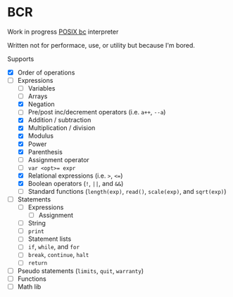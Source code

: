 # BCR

Work in progress [POSIX bc](https://en.wikipedia.org/wiki/Bc_%28programming_language%29) interpreter

Written not for performace, use, or utility but because I'm bored.

Supports
- [X] Order of operations
- [ ] Expressions
	- [ ] Variables
	- [ ] Arrays
	- [X] Negation
	- [ ] Pre/post inc/decrement operators (i.e. `a++`, `--a`)
	- [X] Addition / subtraction
	- [X] Multiplication / division
	- [X] Modulus
	- [X] Power
	- [X] Parenthesis
	- [ ] Assignment operator
	- [ ] `var <opt>= expr`
	- [X] Relational expressions (i.e. `>`, `<=`)
	- [X] Boolean operators (`!`, `||`, and `&&`)
	- [ ] Standard functions (`length(exp)`, `read()`, `scale(exp)`, and `sqrt(exp)`)
- [ ] Statements
	- [ ] Expressions
		- [ ] Assignment
	- [ ] String
	- [ ] `print`
	- [ ] Statement lists
	- [ ] `if`, `while`, and `for`
	- [ ] `break`, `continue`, `halt`
	- [ ] `return`
- [ ] Pseudo statements (`limits`, `quit`, `warranty`)
- [ ] Functions
- [ ] Math lib
